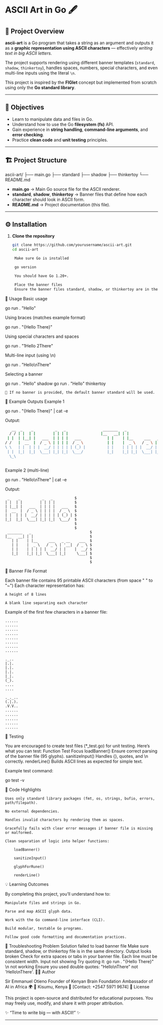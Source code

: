 # ASCII Art in Go 🖋️

## 📘 Project Overview

**ascii-art** is a Go program that takes a string as an argument and outputs it as a **graphic representation using ASCII characters** — effectively *writing text in big ASCII letters*.  

The project supports rendering using different banner templates (`standard`, `shadow`, `thinkertoy`), handles spaces, numbers, special characters, and even multi-line inputs using the literal `\n`.

This project is inspired by the **FIGlet** concept but implemented from scratch using only the **Go standard library**.

---

## 🎯 Objectives

- Learn to manipulate data and files in Go.
- Understand how to use the Go **filesystem (fs)** API.
- Gain experience in **string handling**, **command-line arguments**, and **error checking**.
- Practice **clean code** and **unit testing** principles.

---

## 🏗️ Project Structure

ascii-art/
├── main.go
├── standard
├── shadow
├── thinkertoy
└── README.md


- **main.go** → Main Go source file for the ASCII renderer.  
- **standard**, **shadow**, **thinkertoy** → Banner files that define how each character should look in ASCII form.  
- **README.md** → Project documentation (this file).  

---

## ⚙️ Installation

1. **Clone the repository**
   ```bash
   git clone https://github.com/yourusername/ascii-art.git
   cd ascii-art

    Make sure Go is installed

    go version

    You should have Go 1.20+.

    Place the banner files
    Ensure the banner files standard, shadow, or thinkertoy are in the same directory as main.go.

🚀 Usage
Basic usage

go run . "Hello"

Using braces (matches example format)

go run . "{Hello There}"

Using special characters and spaces

go run . "1Hello 2There"

Multi-line input (using \n)

go run . "Hello\nThere"

Selecting a banner

go run . "Hello" shadow
go run . "Hello" thinkertoy

    🔹 If no banner is provided, the default banner standard will be used.

🧠 Example Outputs
Example 1

go run . "{Hello There}" | cat -e

Output:
```bash
   __  _    _          _   _                 _______   _                           __    $
  / / | |  | |        | | | |               |__   __| | |                          \ \   $
 | |  | |__| |   ___  | | | |   ___            | |    | |__     ___   _ __    ___   | |  $
/ /   |  __  |  / _ \ | | | |  / _ \           | |    |  _ \   / _ \ | '__|  / _ \   \ \ $
\ \   | |  | | |  __/ | | | | | (_) |          | |    | | | | |  __/ | |    |  __/   / / $
 | |  |_|  |_|  \___| |_| |_|  \___/           |_|    |_| |_|  \___| |_|     \___|  | |  $
  \_\                                                                              /_/   $
                                                                                         $
```
Example 2 (multi-line)

go run . "Hello\nThere" | cat -e

Output:
```console
 _    _          _   _          $
| |  | |        | | | |         $
| |__| |   ___  | | | |   ___   $
|  __  |  / _ \ | | | |  / _ \  $
| |  | | |  __/ | | | | | (_) | $
|_|  |_|  \___| |_| |_|  \___/  $
                                $
                                $
 _______   _                           $
|__   __| | |                          $
   | |    | |__     ___   _ __    ___  $
   | |    |  _ \   / _ \ | '__|  / _ \ $
   | |    | | | | |  __/ | |    |  __/ $
   |_|    |_| |_|  \___| |_|     \___| $
                                       $
                                       $
```
🧩 Banner File Format

Each banner file contains 95 printable ASCII characters (from space " " to "~")
Each character representation has:

    A height of 8 lines

    A blank line separating each character

Example of the first few characters in a banner file:

```console
......
......
......
......
......
......
......
......

._..
|.|.
|.|.
|.|.
|_|.
(_).
....
....

._._..
(.|.).
.V.V..
......
......
......
......
......
```

🧪 Testing

You are encouraged to create test files (*_test.go) for unit testing.
Here’s what you can test:
Function	Test Focus
loadBanner()	Ensure correct parsing of the banner file (95 glyphs).
sanitizeInput()	Handles {}, quotes, and \n correctly.
renderLine()	Builds ASCII lines as expected for simple text.

Example test command:

go test -v

🧱 Code Highlights

    Uses only standard library packages (fmt, os, strings, bufio, errors, path/filepath).

    No external dependencies.

    Handles invalid characters by rendering them as spaces.

    Gracefully fails with clear error messages if banner file is missing or malformed.

    Clean separation of logic into helper functions:

        loadBanner()

        sanitizeInput()

        glyphForRune()

        renderLine()

💡 Learning Outcomes

By completing this project, you’ll understand how to:

    Manipulate files and strings in Go.

    Parse and map ASCII glyph data.

    Work with the Go command-line interface (CLI).

    Build modular, testable Go programs.

    Follow good code formatting and documentation practices.

🧰 Troubleshooting
Problem	Solution
failed to load banner file	Make sure standard, shadow, or thinkertoy file is in the same directory.
Output looks broken	Check for extra spaces or tabs in your banner file. Each line must be consistent width.
Input not showing	Try quoting it: go run . "{Hello There}"
\n not working	Ensure you used double quotes: "Hello\nThere" not 'Hello\nThere'.
🧑‍💻 Author

Sir Emmanuel Otieno
Founder of Kenyan Brain Foundation
Ambassador of AI in Africa 🌍
📍 Kisumu, Kenya
📧 [Contact: +2547 5971 9674]
📜 License

This project is open-source and distributed for educational purposes.
You may freely use, modify, and share it with proper attribution.

✨ “Time to write big — with ASCII!” ✨


---
